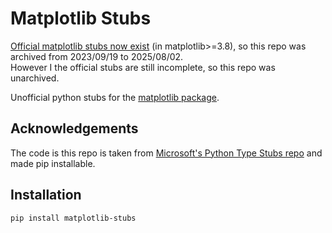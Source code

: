 # Matplotlib Stubs

[Official matplotlib stubs now exist](https://github.com/matplotlib/matplotlib/pull/24976) (in matplotlib>=3.8), so this repo was archived from 2023/09/19 to 2025/08/02.\
However I the official stubs are still incomplete, so this repo was unarchived.

Unofficial python stubs for the [matplotlib package](https://pypi.org/project/matplotlib/).

## Acknowledgements

The code is this repo is taken from [Microsoft's Python Type Stubs repo](https://github.com/microsoft/python-type-stubs) and made pip installable.

## Installation

```bash
pip install matplotlib-stubs
```
